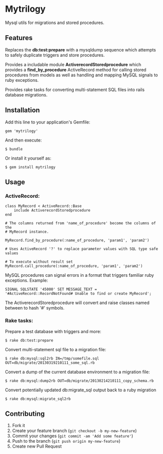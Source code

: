 # Mytrilogy

Mysql utils for migrations and stored procedures.

##  Features

Replaces the **db:test:prepare** with a mysqldump sequence which attempts to safely duplicate triggers and store procedures.

Provides a includable module **ActiverecordStoredprocedure** which provides a **find_by_procedure** ActiveRecord method for calling stored procedures from models as well as handling and mapping MySQL signals to ruby exceptions.

Provides rake tasks for converting multi-statement SQL files into rails database migrations.


## Installation

Add this line to your application's Gemfile:

    gem 'mytrilogy'

And then execute:

    $ bundle

Or install it yourself as:

    $ gem install mytrilogy

## Usage


### ActiveRecord:

    class MyRecord < ActiveRecord::Base
		include ActiverecordStoredprocedure
    end

    # The columns returned from 'name_of_procedure' become the columns of the
    # MyRecord instance.

    MyRecord.find_by_procedure(:name_of_procedure, 'param1', 'param2')

    # Uses ActiveRecord '?' to replace parameter values with SQL type safe values

    # To execute without result set
    MyRecord.call_procedure(:name_of_procedure, 'param1', 'param2')


MySQL procedures can signal errors in a format that triggers familiar ruby exceptions. Example:

    SIGNAL SQLSTATE '45000' SET MESSAGE_TEXT = '#ActiveRecord::RecordNotFound# Unable to find or create MyRecord';

The ActiverecordStoredprocedure will convert and raise classes named between to hash '#' symbols.

### Rake tasks:

Prepare a test database with triggers and more:

    $ rake db:test:prepare

Convert multi-statement sql file to a migration file:

	$ rake db:mysql:sql2rb IN=/tmp/somefile.sql OUT=db/migrate/20130319210111_some_sql.rb

Convert a dump of the current database environment to a migration file:

    $ rake db:mysql:dump2rb OUT=db/migrate/20130214210111_copy_schema.rb

Convert potentially updated db:migrate_sql output back to a ruby migration

	$ rake db:mysql:migrate_sql2rb


## Contributing

1. Fork it
2. Create your feature branch (`git checkout -b my-new-feature`)
3. Commit your changes (`git commit -am 'Add some feature'`)
4. Push to the branch (`git push origin my-new-feature`)
5. Create new Pull Request
